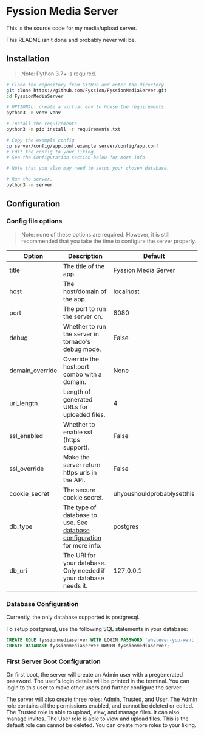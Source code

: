 # Fyssion Media Server

This is the source code for my media/upload server.

This README isn't done and probably never will be.

## Installation

> Note: Python 3.7+ is required.

```sh
# Clone the repository from GitHub and enter the directory.
git clone https://github.com/Fyssion/FyssionMediaServer.git
cd FyssionMediaServer

# OPTIONAL: create a virtual env to house the requirements.
python3 -m venv venv

# Install the requirements.
python3 -m pip install -r requirements.txt

# Copy the example config
cp server/config/app.conf.example server/config/app.conf
# Edit the config to your liking.
# See the Configuration section below for more info.

# Note that you also may need to setup your chosen database.

# Run the server.
python3 -m server
```

## Configuration

### Config file options

> Note: none of these options are required.
However, it is still recommended that you take the time to configure the server properly.

|Option|Description|Default|
|------|-----------|-------|
|title|The title of the app.|Fyssion Media Server|
|host|The host/domain of the app.|localhost|
|port|The port to run the server on.|8080|
|debug|Whether to run the server in tornado's debug mode.|False|
|domain_override|Override the host:port combo with a domain.|None|
|url_length|Length of generated URLs for uploaded files.|4|
|ssl_enabled|Whether to enable ssl (https support).|False|
|ssl_override|Make the server return https urls in the API.|False|
|cookie_secret|The secure cookie secret.|uhyoushouldprobablysetthis|
|db_type|The type of database to use. See [database configuration](#database-configuration) for more info.|postgres|
|db_uri|The URI for your database. Only needed if your database needs it.|127.0.0.1|


### Database Configuration

Currently, the only database supported is postgresql.

To setup postgresql, use the following SQL statements in your database:
```sql
CREATE ROLE fyssionmediaserver WITH LOGIN PASSWORD 'whatever-you-want';
CREATE DATABASE fyssionmediaserver OWNER fyssionmediaserver;
```


### First Server Boot Configuration

On first boot, the server will create an Admin user with a pregenerated password.
The user's login details will be printed in the terminal.
You can login to this user to make other users and further configure the server.

The server will also create three roles: Admin, Trusted, and User.
The Admin role contains all the permissions enabled, and cannot be deleted or edited.
The Trusted role is able to upload, view, and manage files. It can also manage invites.
The User role is able to view and upload files. This is the default role can cannot be deleted.
You can create more roles to your liking.


